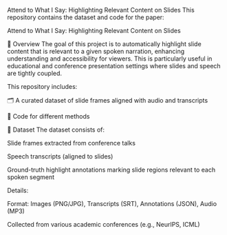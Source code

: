 Attend to What I Say: Highlighting Relevant Content on Slides
This repository contains the dataset and code for the paper:

Attend to What I Say: Highlighting Relevant Content on Slides

📌 Overview
The goal of this project is to automatically highlight slide content that is relevant to a given spoken narration, enhancing understanding and accessibility for viewers. This is particularly useful in educational and conference presentation settings where slides and speech are tightly coupled.

This repository includes:

🗂 A curated dataset of slide frames aligned with audio and transcripts 

🧠 Code for different methods

🧾 Dataset
The dataset consists of:

Slide frames extracted from conference talks

Speech transcripts (aligned to slides)

Ground-truth highlight annotations marking slide regions relevant to each spoken segment

Details:

Format: Images (PNG/JPG), Transcripts (SRT), Annotations (JSON), Audio (MP3)

Collected from various academic conferences (e.g., NeurIPS, ICML)

